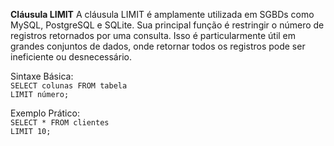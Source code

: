 **Cláusula LIMIT**
A cláusula LIMIT é amplamente utilizada em SGBDs como MySQL, PostgreSQL e SQLite. Sua principal função é restringir o número de registros retornados por uma consulta. Isso é particularmente útil em grandes conjuntos de dados, onde retornar todos os registros pode ser ineficiente ou desnecessário.

Sintaxe Básica:   
`SELECT colunas FROM tabela`   
`LIMIT número;`   

Exemplo Prático:     
`SELECT * FROM clientes`   
`LIMIT 10;`
